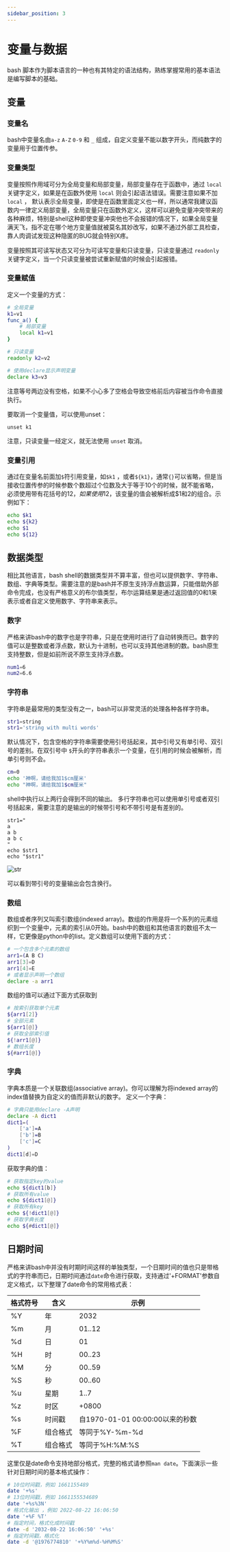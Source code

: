 ```yaml
---
sidebar_position: 3
---
```


# 变量与数据

bash 脚本作为脚本语言的一种也有其特定的语法结构，熟练掌握常用的基本语法是编写脚本的基础。

## 变量

### 变量名
bash中变量名由`a-z` `A-Z` `0-9` 和 `_` 组成，自定义变量不能以数字开头，而纯数字的变量用于位置传参。

### 变量类型
变量按照作用域可分为全局变量和局部变量，局部变量存在于函数中，通过 `local` 关键字定义，如果是在函数外使用 `local` 则会引起语法错误。需要注意如果不加 `local` ， 默认表示全局变量，即使是在函数里面定义也一样，所以通常我建议函数内一律定义局部变量，全局变量只在函数外定义，这样可以避免变量冲突带来的各种麻烦，特别是shell这种即使变量冲突他也不会报错的情况下，如果全局变量满天飞，指不定在哪个地方变量值就被莫名其妙改写，如果不通过外部工具检查，靠人肉调试发现这种隐匿的BUG就会特别X疼。

变量按照其可读写状态又可分为可读写变量和只读变量，只读变量通过 `readonly` 关键字定义，当一个只读变量被尝试重新赋值的时候会引起报错。

### 变量赋值
定义一个变量的方式：
```bash
# 全局变量
k1=v1
func_a() {
    # 局部变量
    local k1=v1
}

# 只读变量
readonly k2=v2

# 使用declare显示声明变量
declare k3=v3
```
注意等号两边没有空格，如果不小心多了空格会导致空格前后内容被当作命令直接执行。

要取消一个变量值，可以使用unset：
```
unset k1
```
注意，只读变量一经定义，就无法使用 `unset` 取消。

### 变量引用
通过在变量名前面加`$`符引用变量，如`$k1` ，或者`${k1}`，通常`{}`可以省略，但是当接收位置传参的时候参数个数超过个位数及大于等于10个的时候，就不能省略，必须使用带有花括号的${12}，如果使用$12，该变量的值会被解析成$1和2的组合。示例如下：
```bash
echo $k1
echo ${k2}
echo $1
echo ${12}
```

## 数据类型
相比其他语言，bash shell的数据类型并不算丰富，但也可以提供数字、字符串、数组、字典等类型。需要注意的是bash并不原生支持浮点数运算，只能借助外部命令完成，也没有严格意义的布尔值类型，布尔运算结果是通过返回值的0和1来表示或者自定义使用数字、字符串来表示。

### 数字
严格来讲bash中的数字也是字符串，只是在使用时进行了自动转换而已。数字的值可以是整数或者浮点数，默认为十进制，也可以支持其他进制的数。bash原生支持整数，但是如前所说不原生支持浮点数。
```bash
num1=6
num2=6.6
```

### 字符串
字符串是最常用的类型没有之一，bash可以非常灵活的处理各种各样字符串。
```bash
str1=string
str1='string with multi words'
```
默认情况下，包含空格的字符串需要使用引号括起来，其中引号又有单引号、双引号的差别。在双引号中 `$`开头的字符串表示一个变量，在引用的时候会被解析，而单引号则不会。
```bash
cm=0
echo '神啊，请给我加1$cm厘米'
echo "神啊，请给我加1$cm厘米"
```
shell中执行以上两行会得到不同的输出。
多行字符串也可以使用单引号或者双引号括起来，需要注意的是输出的时候带引号和不带引号是有差别的。
```
str1="
a
a b
a b c
"
echo $str1
echo "$str1"
```
![str](./img/str.png)

可以看到带引号的变量输出会包含换行。

### 数组
数组或者序列又叫索引数组(indexed array)。数组的作用是将一个系列的元素组织到一个变量中，元素的索引从0开始。bash中的数组和其他语言的数组不太一样，它更像是python中的list。定义数组可以使用下面的方式：
```bash
# 一个包含多个元素的数组
arr1=(A B C)
arr1[3]=D
arr1[4]=E
# 或者显示声明一个数组
declare -a arr1
```
数组的值可以通过下面方式获取到
```bash
# 按索引获取单个元素
${arr1[2]}
# 全部元素
${arr1[@]}
# 获取全部索引值
${!arr1[@]}
# 数组长度
${#arr1[@]}
```


### 字典
字典本质是一个关联数组(associative array)。你可以理解为将indexed array的index值替换为自定义的值而非默认的数字。
定义一个字典：
```bash
# 字典只能用declare -A声明
declare -A dict1
dict1=(
    ['a']=A
    ['b']=B
    ['c']=C
)
dict1[d]=D
```
获取字典的值：
```bash
# 获取指定key的value
echo ${dict1[b]}
# 获取所有value
echo ${dict1[@]}
# 获取所有key
echo ${!dict1[@]}
# 获取字典长度
echo ${#dict1[@]}
```


## 日期时间

严格来讲bash中并没有时期时间这样的单独类型，一个日期时间的值也只是带格式的字符串而已，日期时间通过`date`命令进行获取，支持通过'+FORMAT'参数自定义格式，以下整理了date命令的常用格式表：

| 格式符号 | 含义 | 示例 |
|----|------|-------|
| %Y | 年 | 2032 |
| %m | 月 | 01..12 |
| %d | 日 | 01 |
| %H | 时 | 00..23 |
| %M | 分 | 00..59 |
| %S | 秒 | 00..60 |
| %u | 星期 | 1..7 |
| %z | 时区 | +0800 |
| %s | 时间戳 | 自1970-01-01 00:00:00以来的秒数 |
| %F | 组合格式 | 等同于%Y-%m-%d |
| %T | 组合格式 | 等同于%H:%M:%S |

这里仅是date命令支持地部分格式，完整的格式请参照`man date`。下面演示一些针对日期时间的基本格式操作：

```bash
# 10位时间戳，例如 1661155489
date '+%s'
# 13位时间戳，例如 1661155534689
date '+%s%3N'
# 格式化输出 ，例如 2022-08-22 16:06:50
date '+%F %T'
# 指定时间，格式化成时间戳
date -d '2032-08-22 16:06:50' '+%s'
# 指定时间戳，格式化
date -d '@1976774810' '+%Y%m%d-%H%M%S'
```
